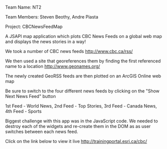 Team Name: NT2

Team Members: Steven Beothy, Andre Piasta

Project: CBCNewsFeedMap

A JSAPI map application which plots CBC News Feeds on a global web map and displays the news stories in a way!

We took a number of CBC news feeds http://www.cbc.ca/rss/

We then used a site that georeferences them by finding the first referenced name to a location http://www.geonames.org/

The newly created GeoRSS feeds are then plotted on an ArcGIS Online web map

Be sure to switch to the four different news feeds by clicking on the 
"Show Next News Feed" button

1st Feed - World News,
2nd Feed - Top Stories,
3rd Feed - Canada News,
4th Feed - Sports

Biggest challenge with this app was in the JavaScript code. We needed to destroy each of the widgets and re-create them in the DOM as as user switches between each news feed.

Click on the link below to view it live http://trainingportal.esri.ca/cbc/

